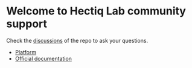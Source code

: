 # Welcome to Hectiq Lab community support
Check the [discussions](https://github.com/HectiqAI/lab/discussions) of the repo to ask your questions.

- [Platform](https://lab.hectiq.ai)
- [Official documentation](https://docs.hectiq.ai)

